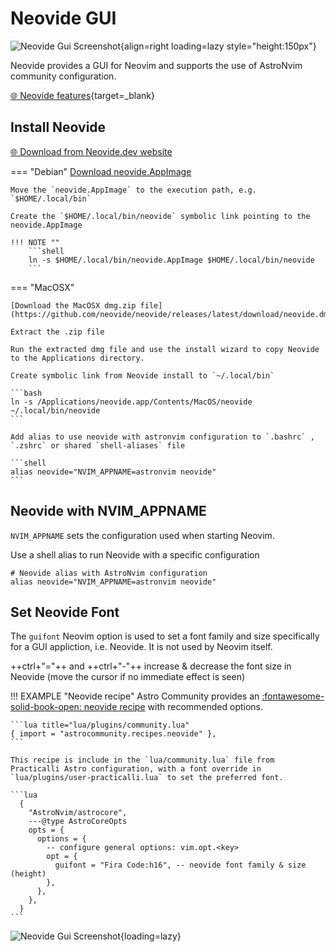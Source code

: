 # Neovide GUI


![Neovide Gui Screenshot](https://neovide.dev/assets/neovide-128x128.png){align=right loading=lazy style="height:150px"}

Neovide provides a GUI for Neovim and supports the use of AstroNvim community configuration.

[:globe_with_meridians: Neovide features](https://neovide.dev/features.html){target=_blank}

## Install Neovide

[:globe_with_meridians: Download from Neovide.dev website](https://neovide.dev/)

=== "Debian"
    [Download neovide.AppImage](https://github.com/neovide/neovide/releases/latest/download/neovide.AppImage)

    Move the `neovide.AppImage` to the execution path, e.g. `$HOME/.local/bin`

    Create the `$HOME/.local/bin/neovide` symbolic link pointing to the neovide.AppImage

    !!! NOTE ""
        ```shell
        ln -s $HOME/.local/bin/neovide.AppImage $HOME/.local/bin/neovide
        ```

=== "MacOSX"

    [Download the MacOSX dmg.zip file](https://github.com/neovide/neovide/releases/latest/download/neovide.dmg.zip)

    Extract the .zip file 

    Run the extracted dmg file and use the install wizard to copy Neovide to the Applications directory.

    Create symbolic link from Neovide install to `~/.local/bin` 

    ```bash
    ln -s /Applications/neovide.app/Contents/MacOS/neovide ~/.local/bin/neovide
    ```

    Add alias to use neovide with astronvim configuration to `.bashrc` , `.zshrc` or shared `shell-aliases` file

    ```shell
    alias neovide="NVIM_APPNAME=astronvim neovide"
    ```


## Neovide with NVIM_APPNAME

`NVIM_APPNAME` sets the configuration used when starting Neovim.

Use a shell alias to run Neovide with a specific configuration

```shell
# Neovide alias with AstroNvim configuration
alias neovide="NVIM_APPNAME=astronvim neovide"
```


## Set Neovide Font

The `guifont` Neovim option is used to set a font family and size specifically for a GUI appliction, i.e. Neovide.  It is not used by Neovim itself.

++ctrl+"="++ and ++ctrl+"-"++ increase & decrease the font size in Neovide (move the cursor if no immediate effect is seen)


!!! EXAMPLE "Neovide recipe"
    Astro Community provides an [:fontawesome-solid-book-open: neovide recipe](https://docs.astronvim.com/recipes/neovide) with recommended options.

    ```lua title="lua/plugins/community.lua"
    { import = "astrocommunity.recipes.neovide" },
    ```

    This recipe is include in the `lua/community.lua` file from Practicalli Astro configuration, with a font override in `lua/plugins/user-practicalli.lua` to set the preferred font.

    ```lua
      {
        "AstroNvim/astrocore",
        ---@type AstroCoreOpts
        opts = {
          options = {
            -- configure general options: vim.opt.<key>
            opt = {
              guifont = "Fira Code:h16", -- neovide font family & size (height)
            },  
          },
        },
      }  
    ```

![Neovide Gui Screenshot](https://neovide.dev/assets/BasicScreenCap.png){loading=lazy}

